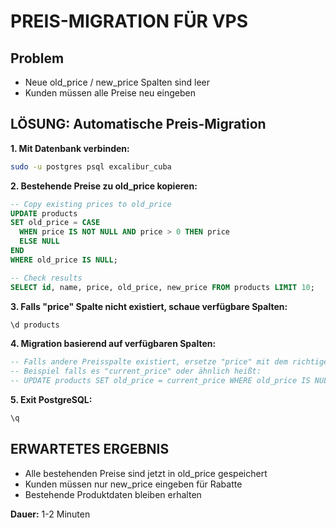 # PREIS-MIGRATION FÜR VPS

## Problem
- Neue old_price / new_price Spalten sind leer
- Kunden müssen alle Preise neu eingeben

## LÖSUNG: Automatische Preis-Migration

**1. Mit Datenbank verbinden:**
```bash
sudo -u postgres psql excalibur_cuba
```

**2. Bestehende Preise zu old_price kopieren:**
```sql
-- Copy existing prices to old_price
UPDATE products 
SET old_price = CASE 
  WHEN price IS NOT NULL AND price > 0 THEN price
  ELSE NULL
END
WHERE old_price IS NULL;

-- Check results
SELECT id, name, price, old_price, new_price FROM products LIMIT 10;
```

**3. Falls "price" Spalte nicht existiert, schaue verfügbare Spalten:**
```sql
\d products
```

**4. Migration basierend auf verfügbaren Spalten:**
```sql
-- Falls andere Preisspalte existiert, ersetze "price" mit dem richtigen Namen
-- Beispiel falls es "current_price" oder ähnlich heißt:
-- UPDATE products SET old_price = current_price WHERE old_price IS NULL;
```

**5. Exit PostgreSQL:**
```sql
\q
```

## ERWARTETES ERGEBNIS
- Alle bestehenden Preise sind jetzt in old_price gespeichert
- Kunden müssen nur new_price eingeben für Rabatte
- Bestehende Produktdaten bleiben erhalten

**Dauer:** 1-2 Minuten